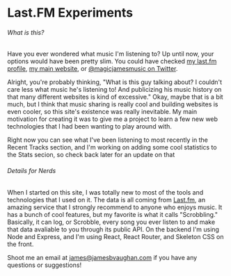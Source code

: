 # Last.FM Experiments

###### What is this?

Have you ever wondered what music I'm listening to? Up until now, your options would have been pretty slim. You could have checked [my last.fm profile](http://last.fm/user/magicjamesv), [my main website](http://jamesbvaughan.com), or [@magicjamesmusic on Twitter](http://twitter.com/magicjamesmusic).

Alright, you're probably thinking, "What is this guy talking about? I couldn't care less what music he's listening to! And publicizing his music history on that many different websites is kind of excessive." Okay, maybe that is a bit much, but I think that music sharing is really cool and building websites is even cooler, so this site's existence was really inevitable. My main motivation for creating it was to give me a project to learn a few new web technologies that I had been wanting to play around with.

Right now you can see what I've been listening to most recently in the Recent Tracks section, and I'm working on adding some cool statistics to the Stats secion, so check back later for an update on that

###### Details for Nerds

When I started on this site, I was totally new to most of the tools and technologies that I used on it. The data is all coming from [Last.fm](http://last.fm), an amazing service that I strongly recommend to anyone who enjoys music. It has a bunch of cool features, but my favorite is what it calls "Scrobbling." Basically, it can log, or Scrobble, every song you ever listen to and make that data avaliable to you through its public API. On the backend I'm using Node and Express, and I'm using React, React Router, and Skeleton CSS on the front.

Shoot me an email at [james@jamesbvaughan.com](mailto:james@jamesbvaughan.com?Subject=Music%20Stats) if you have any questions or suggestions!
